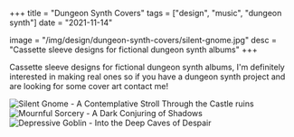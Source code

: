 +++
title = "Dungeon Synth Covers"
tags = ["design", "music", "dungeon synth"]
date = "2021-11-14"

image = "/img/design/dungeon-synth-covers/silent-gnome.jpg"
desc = "Cassette sleeve designs for fictional dungeon synth albums"
+++

Cassette sleeve designs for fictional dungeon synth albums, I'm definitely interested in making real ones so if you have a dungeon synth project and are looking for some cover art contact me!

![Silent Gnome - A Contemplative Stroll Through the Castle ruins](/img/design/dungeon-synth-covers/silent-gnome.jpg "Silent Gnome - A Contemplative Stroll Through the Castle ruins")
![Mournful Sorcery - A Dark Conjuring of Shadows](/img/design/dungeon-synth-covers/mournful-sorcery.jpg "Mournful Sorcery - A Dark Conjuring of Shadows")
![Depressive Goblin - Into the Deep Caves of Despair](/img/design/dungeon-synth-covers/depressive-goblin.jpg "Depressive Goblin - Into the Deep Caves of Despair")
